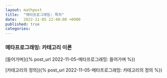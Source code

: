 ```yaml
---
layout: mathpost
title:  "메타프로그래밍: 목차"
date:   2022-11-05 22:40:00 +0900
published: true
categories: 
---
```


### 메타프로그래밍: 카테고리 이론

[들어가며]({% post_url 2022-11-05-메타프로그래밍: 들어가며 %})

[카테고리의 정의]({% post_url 2022-11-05-메타프로그래밍: 카테고리의 정의 %})
